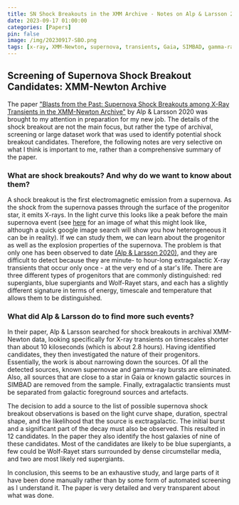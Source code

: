 ```yaml
---
title: SN Shock Breakouts in the XMM Archive - Notes on Alp & Larsson 2020
date: 2023-09-17 01:00:00
categories: [Papers]
pin: false
image: /img/20230917-SBO.png
tags: [x-ray, XMM-Newton, supernova, transients, Gaia, SIMBAD, gamma-ray burst]
---
```


## Screening of Supernova Shock Breakout Candidates: XMM-Newton Archive
The paper ["Blasts from the Past: Supernova Shock Breakouts among X-Ray Transients in the XMM-Newton Archive"](https://arxiv.org/abs/2004.09519) by Alp & Larsson 2020 was brought to my attention in preparation for my new job. The details of the shock breakout are not the main focus, but rather the type of archival, screening or large dataset work that was used to identify potential shock breakout candidates. Therefore, the following notes are very selective on what I think is important to me, rather than a comprehensive summary of the paper.


### What are shock breakouts? And why do we want to know about them?
A shock breakout is the first electromagnetic emission from a supernova. As the shock from the supernova passes through the surface of the progenitor star, it emits X-rays. In the light curve this looks like a peak before the main supernova event (see [here](https://marketbusinessnews.com/shockwave-massive-star-explosion-captured-kepler-space-telescope/129847/) for an image of what this might look like, although a quick google image search will show you how heterogeneous it can be in reality). If we can study them, we can learn about the progenitor as well as the explosion properties of the supernova. The problem is that only one has been observed to date [(Alp & Larsson 2020)](https://arxiv.org/abs/2004.09519), and they are difficult to detect because they are minute- to hour-long extragalactic X-ray transients that occur only once - at the very end of a star's life. There are three different types of progenitors that are commonly distinguished: red supergiants, blue supergiants and Wolf-Rayet stars, and each has a slightly different signature in terms of energy, timescale and temperature that allows them to be distinguished.

### What did Alp & Larsson do to find more such events?
In their paper, Alp & Larsson searched for shock breakouts in archival XMM-Newton data, looking specifically for X-ray transients on timescales shorter than about 10 kiloseconds (which is about 2.8 hours). Having identified candidates, they then investigated the nature of their progenitors. Essentially, the work is about narrowing down the sources. Of all the detected sources, known supernovae and gamma-ray bursts are eliminated. Also, all sources that are close to a star in Gaia or known galactic sources in SIMBAD are removed from the sample. Finally, extragalactic transients must be separated from galactic foreground sources and artefacts.

The decision to add a source to the list of possible supernova shock breakout observations is based on the light curve shape, duration, spectral shape, and the likelihood that the source is exctragalactic. The initial burst and a significant part of the decay must also be observed. This resulted in 12 candidates. In the paper they also identify the host galaxies of nine of these candidates. Most of the candidates are likely to be blue supergiants, a few could be Wolf-Rayet stars surrounded by dense circumstellar media, and two are most likely red supergiants.

In conclusion, this seems to be an exhaustive study, and large parts of it have been done manually rather than by some form of automated screening as I understand it. The paper is very detailed and very transparent about what was done.
